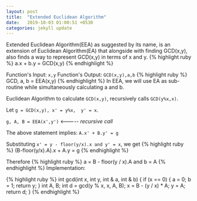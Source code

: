 ```yaml
---
layout: post
title:  "Extended Euclidean Algorithm"
date:   2019-10-03 01:00:51 +0530
categories: jekyll update
---
```


Extended Euclidean Algorithm(EEA) as suggested by its name, is an extension of Euclidean Algorithm(EA) that alongside with finding GCD(x,y), also finds a way to represent GCD(x,y) in terms of x and y.
{% highlight ruby %}
a.x + b.y = GCD(x,y)
{% endhighlight %}

Function's Input: `x,y`
Function's Output: `GCD(x,y),a,b`
{% highlight ruby %}
GCD, a, b = EEA(x,y)
{% endhighlight %}
In EEA, we will use EA as sub-routine while simultaneously calculating a and b.

Euclidean Algorithm to calculate `GCD(x,y)`, recursively calls `GCD(y%x,x)`.

Let `g = GCD(x,y), x' = y%x,  y' = x`.

`g, A, B = EEA(x',y')`   <----- *recursive call*

The above statement implies:
`A.x' + B.y' = g`

Substituting `x' = y - floor(y/x).x and y' = x`, we get
{% highlight ruby %}
(B-floor(y/x).A).x + A.y = g
{% endhighlight %}

Therefore 
{% highlight ruby %}
a = B - floor(y / x).A  and b = A
{% endhighlight %}
Implementation:

{% highlight ruby %}
int gcd(int x, int y, int & a, int & b) {
    if (x == 0) {
        a = 0;
        b = 1;
        return y;
    }
    int A, B;
    int d = gcd(y % x, x, A, B);
    x = B - (y / x) * A;
    y = A;
    return d;
}
{% endhighlight %}



